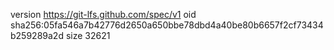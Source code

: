 version https://git-lfs.github.com/spec/v1
oid sha256:05fa546a7b42776d2650a650bbe78dbd4a40be80b6657f2cf73434b259289a2d
size 32621
